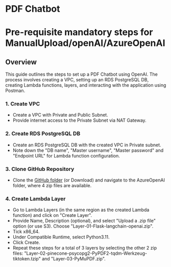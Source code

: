 # PDF Chatbot 

# Pre-requisite mandatory steps for ManualUpload/openAI/AzureOpenAI

## Overview

This guide outlines the steps to set up a PDF Chatbot using OpenAI. The process involves creating a VPC, setting up an RDS PostgreSQL DB, creating Lambda functions, layers, and interacting with the application using Postman.

### 1. Create VPC 

- Create a VPC with Private and Public Subnet.
- Provide internet access to the Private Subnet via NAT Gateway.

### 2. Create RDS PostgreSQL DB

- Create an RDS PostgreSQL DB with the created VPC in Private subnet.
- Note down the "DB name", "Master username", "Master password" and "Endpoint URL" for Lambda function configuration.

### 3. Clone GitHub Repository

- Clone the [GitHub folder](https://github.com/manipuraco/askcybexAPIs/) (or Download) and navigate to the AzureOpenAI folder, where 4 zip files are available.

### 4. Create Lambda Layer

- Go to Lambda Layers (in the same region as the created Lambda function) and click on "Create Layer".
- Provide Name, Description (optional), and select "Upload a .zip file" option (or use S3). Choose "Layer-01-Flask-langchain-openai.zip".
- Tick x86_64.
- Under Compatible Runtime, select Python3.11.
- Click Create.
- Repeat these steps for a total of 3 layers by selecting the other 2 zip files: "Layer-02-pinecone-psycopg2-PyPDF2-tqdm-Werkzeug-tiktoken.tzip" and "Layer-03-PyMuPDF.zip".